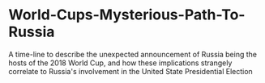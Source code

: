 # World-Cups-Mysterious-Path-To-Russia
A time-line to describe the unexpected announcement of Russia being the hosts of the 2018 World Cup, and how these implications strangely correlate to Russia's involvement in the United State Presidential Election
